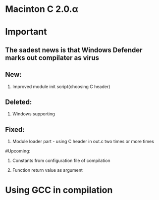 # Macinton C 2.0.α


# Important

## The sadest news is that Windows Defender marks out compilater as virus



## New:

1. Improved module init script(choosing C header)


## Deleted:

1. Windows supporting

## Fixed:

1. Module loader part - using C header in out.c two times or more times


#Upcoming:

1. Constants from configuration file of compilation

2. Function return value as argument


# Using GCC in compilation
